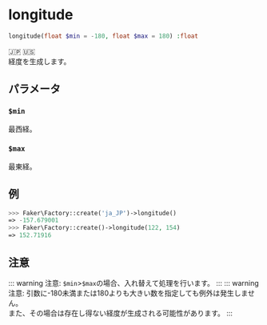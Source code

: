 # longitude
```php
longitude(float $min = -180, float $max = 180) :float
```
:jp: :us:  
経度を生成します。

## パラメータ
### `$min`
最西経。

### `$max`
最東経。

## 例
```php
>>> Faker\Factory::create('ja_JP')->longitude()
=> -157.679001
>>> Faker\Factory::create()->longitude(122, 154)
=> 152.71916
```

## 注意
::: warning 注意:
`$min`>`$max`の場合、入れ替えて処理を行います。
:::
::: warning 注意:
引数に-180未満または180よりも大きい数を指定しても例外は発生しません。  
また、その場合は存在し得ない経度が生成される可能性があります。
:::